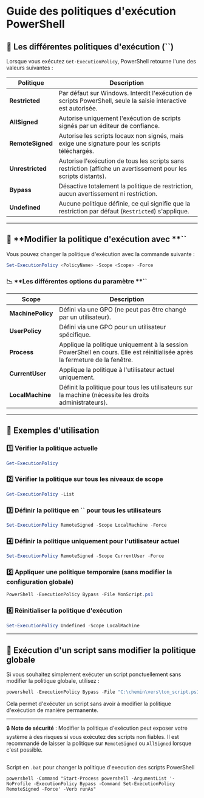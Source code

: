 # Guide des politiques d'exécution PowerShell

## 🔹 **Les différentes politiques d'exécution (**``**)**

Lorsque vous exécutez `Get-ExecutionPolicy`, PowerShell retourne l'une des valeurs suivantes :

| Politique        | Description                                                                                                     |
| ---------------- | --------------------------------------------------------------------------------------------------------------- |
| **Restricted**   | Par défaut sur Windows. Interdit l'exécution de scripts PowerShell, seule la saisie interactive est autorisée.  |
| **AllSigned**    | Autorise uniquement l'exécution de scripts signés par un éditeur de confiance.                                  |
| **RemoteSigned** | Autorise les scripts locaux non signés, mais exige une signature pour les scripts téléchargés.                  |
| **Unrestricted** | Autorise l'exécution de tous les scripts sans restriction (affiche un avertissement pour les scripts distants). |
| **Bypass**       | Désactive totalement la politique de restriction, aucun avertissement ni restriction.                           |
| **Undefined**    | Aucune politique définie, ce qui signifie que la restriction par défaut (`Restricted`) s'applique.              |

---

## 🔹 **Modifier la politique d'exécution avec **``

Vous pouvez changer la politique d'exécution avec la commande suivante :

```powershell
Set-ExecutionPolicy <PolicyName> -Scope <Scope> -Force
```

### 📉 **Les différentes options du paramètre **``

| Scope             | Description                                                                                                                 |
| ----------------- | --------------------------------------------------------------------------------------------------------------------------- |
| **MachinePolicy** | Défini via une GPO (ne peut pas être changé par un utilisateur).                                                            |
| **UserPolicy**    | Défini via une GPO pour un utilisateur spécifique.                                                                          |
| **Process**       | Applique la politique uniquement à la session PowerShell en cours. Elle est réinitialisée après la fermeture de la fenêtre. |
| **CurrentUser**   | Applique la politique à l'utilisateur actuel uniquement.                                                                    |
| **LocalMachine**  | Définit la politique pour tous les utilisateurs sur la machine (nécessite les droits administrateurs).                      |

---

## 🔹 **Exemples d'utilisation**

### 1️⃣ **Vérifier la politique actuelle**

```powershell
Get-ExecutionPolicy
```

### 2️⃣ **Vérifier la politique sur tous les niveaux de scope**

```powershell
Get-ExecutionPolicy -List
```

### 3️⃣ **Définir la politique en **``** pour tous les utilisateurs**

```powershell
Set-ExecutionPolicy RemoteSigned -Scope LocalMachine -Force
```

### 4️⃣ **Définir la politique uniquement pour l'utilisateur actuel**

```powershell
Set-ExecutionPolicy RemoteSigned -Scope CurrentUser -Force
```

### 5️⃣ **Appliquer une politique temporaire (sans modifier la configuration globale)**

```powershell
PowerShell -ExecutionPolicy Bypass -File MonScript.ps1
```

### 6️⃣ **Réinitialiser la politique d'exécution**

```powershell
Set-ExecutionPolicy Undefined -Scope LocalMachine
```

---

## 🔹 **Exécution d'un script sans modifier la politique globale**

Si vous souhaitez simplement exécuter un script ponctuellement sans modifier la politique globale, utilisez :

```powershell
powershell -ExecutionPolicy Bypass -File "C:\chemin\vers\ton_script.ps1"
```

Cela permet d'exécuter un script sans avoir à modifier la politique d'exécution de manière permanente.

---

🔒 **Note de sécurité** : Modifier la politique d'exécution peut exposer votre système à des risques si vous exécutez des scripts non fiables. Il est recommandé de laisser la politique sur `RemoteSigned` ou `AllSigned` lorsque c'est possible.

##

Script en `.bat` pour changer la politique d'execution des scripts PowerShell

```batch
powershell -Command "Start-Process powershell -ArgumentList '-NoProfile -ExecutionPolicy Bypass -Command Set-ExecutionPolicy RemoteSigned -Force' -Verb runAs"
```